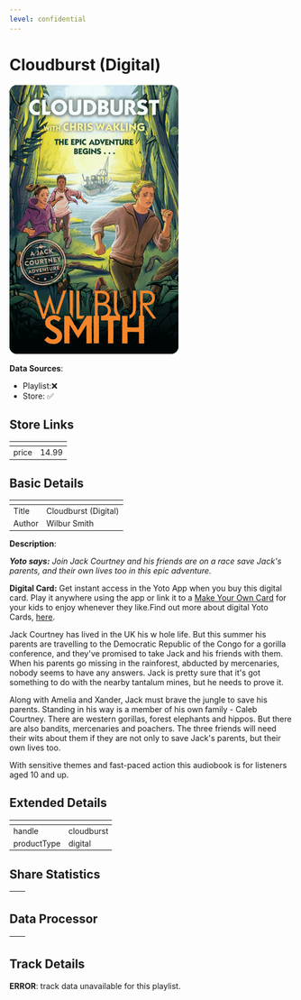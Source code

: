 ```yaml
---
level: confidential
---
```

# Cloudburst (Digital)

![card_[7f3qq].png](../../img/cards/card_[7f3qq].png)

**Data Sources**: 

- Playlist:❌
- Store: ✅


## Store Links

| <!-- --> | <!-- --> |
| - | - |
| price | 14.99 |


## Basic Details

| <!-- --> | <!-- --> |
| - | - |
| Title | Cloudburst (Digital) |
| Author | Wilbur Smith |

**Description**:

_**Yoto says:** Join Jack Courtney and his friends are on a race save Jack's parents, and their own lives too in this epic adventure._

**Digital Card:** Get instant access in the Yoto App when you buy this digital card. Play it anywhere using the app or link it to a [Make Your Own Card](https://uk.yotoplay.com/pages/makeyourown) for your kids to enjoy whenever they like.Find out more about digital Yoto Cards, [here](https://uk.yotoplay.com/blogs/yoto-journal/what-are-digital-yoto-cards).

Jack Courtney has lived in the UK his w hole life. But this summer his parents are travelling to the Democratic Republic of the Congo for a gorilla conference, and they've promised to take Jack and his friends with them. When his parents go missing in the rainforest, abducted by mercenaries, nobody seems to have any answers. Jack is pretty sure that it's got something to do with the nearby tantalum mines, but he needs to prove it.

Along with Amelia and Xander, Jack must brave the jungle to save his parents. Standing in his way is a member of his own family - Caleb Courtney. There are western gorillas, forest elephants and hippos. But there are also bandits, mercenaries and poachers. The three friends will need their wits about them if they are not only to save Jack's parents, but their own lives too.

With sensitive themes and fast-paced action this audiobook is for listeners aged 10 and up.


## Extended Details

| <!-- --> | <!-- --> |
| - | - |
| handle | cloudburst |
| productType | digital |


## Share Statistics

| <!-- --> | <!-- --> |
| - | - |


## Data Processor

| <!-- --> | <!-- --> |
| - | - |


## Track Details

**ERROR**: track data unavailable for this playlist.
